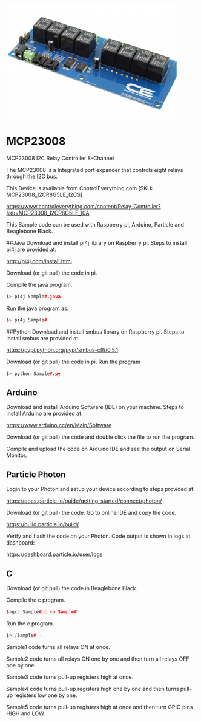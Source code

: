 [![MCP23008](MCP23008.png)](https://www.controleverything.com/content/Relay-Controller?sku=MCP23008_I2CR8G5LE_10A)
# MCP23008
MCP23008 I2C Relay Controller 8-Channel 

The MCP23008 is a Integrated port expander that controls eight relays through the I2C bus.

This Device is available from ControlEverything.com [SKU: MCP23008_I2CR8G5LE_I2CS]

https://www.controleverything.com/content/Relay-Controller?sku=MCP23008_I2CR8G5LE_10A

This Sample code can be used with Raspberry pi, Arduino, Particle and Beaglebone Black.

##Java 
Download and install pi4j library on Raspberry pi. Steps to install pi4j are provided at:

http://pi4j.com/install.html

Download (or git pull) the code in pi.

Compile the java program.
```cpp
$> pi4j Sample#.java
```

Run the java program as.
```cpp
$> pi4j Sample#
```

##Python 
Download and install smbus library on Raspberry pi. Steps to install smbus are provided at:

https://pypi.python.org/pypi/smbus-cffi/0.5.1

Download (or git pull) the code in pi. Run the program

```cpp
$> python Sample#.py
```

## Arduino
Download and install Arduino Software (IDE) on your machine. Steps to install Arduino are provided at:

https://www.arduino.cc/en/Main/Software

Download (or git pull) the code and double click the file to run the program.

Compile and upload the code on Arduino IDE and see the output on Serial Monitor.


## Particle Photon

Login to your Photon and setup your device according to steps provided at:

https://docs.particle.io/guide/getting-started/connect/photon/

Download (or git pull) the code. Go to online IDE and copy the code.

https://build.particle.io/build/

Verify and flash the code on your Photon. Code output is shown in logs at dashboard:

https://dashboard.particle.io/user/logs


## C

Download (or git pull) the code in Beaglebone Black.

Compile the c program.
```cpp
$>gcc Sample#.c -o Sample#
```
Run the c program.
```cpp
$>./Sample#
```

Sample1 code turns all relays ON at once.

Sample2 code turns all relays ON one by one and then turn all relays OFF one by one. 

Sample3 code turns pull-up registers high at once.

Sample4 code turns pull-up registers high one by one and then turns pull-up registers low one by one.

Sample5 code turns pull-up registers high at once and then turn GPIO pins HIGH and LOW.
